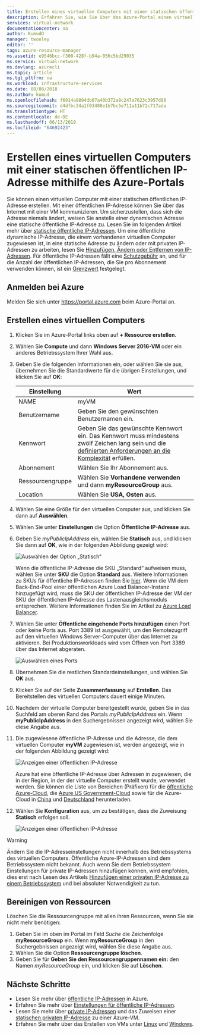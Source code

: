 ```yaml
---
title: Erstellen eines virtuellen Computers mit einer statischen öffentlichen IP-Adresse – Azure-Portal | Microsoft-Dokumentation
description: Erfahren Sie, wie Sie über das Azure-Portal einen virtuellen Computer mit einer statischen öffentlichen IP-Adresse erstellen.
services: virtual-network
documentationcenter: na
author: KumudD
manager: twooley
editor: ''
tags: azure-resource-manager
ms.assetid: e9546bcc-f300-428f-b94a-056c5bd29035
ms.service: virtual-network
ms.devlang: azurecli
ms.topic: article
ms.tgt_pltfrm: na
ms.workload: infrastructure-services
ms.date: 08/08/2018
ms.author: kumud
ms.openlocfilehash: f6914a9894db07a40b372a8c247a7623c3957d86
ms.sourcegitcommit: d4dfbc34a1f03488e1b7bc5e711a11b72c717ada
ms.translationtype: HT
ms.contentlocale: de-DE
ms.lasthandoff: 06/13/2019
ms.locfileid: "64692423"
---
```

# <a name="create-a-virtual-machine-with-a-static-public-ip-address-using-the-azure-portal"></a>Erstellen eines virtuellen Computers mit einer statischen öffentlichen IP-Adresse mithilfe des Azure-Portals

Sie können einen virtuellen Computer mit einer statischen öffentlichen IP-Adresse erstellen. Mit einer öffentlichen IP-Adresse können Sie über das Internet mit einer VM kommunizieren. Um sicherzustellen, dass sich die Adresse niemals ändert, weisen Sie anstelle einer dynamischen Adresse eine statische öffentliche IP-Adresse zu. Lesen Sie im folgenden Artikel mehr über [statische öffentliche IP-Adressen](virtual-network-ip-addresses-overview-arm.md#allocation-method). Um eine öffentliche dynamische IP-Adresse, die einem vorhandenen virtuellen Computer zugewiesen ist, in eine statische Adresse zu ändern oder mit privaten IP-Adressen zu arbeiten, lesen Sie [Hinzufügen, Ändern oder Entfernen von IP-Adressen](virtual-network-network-interface-addresses.md). Für öffentliche IP-Adressen fällt eine [Schutzgebühr](https://azure.microsoft.com/pricing/details/ip-addresses) an, und für die Anzahl der öffentlichen IP-Adressen, die Sie pro Abonnement verwenden können, ist ein [Grenzwert](../azure-subscription-service-limits.md?toc=%2fazure%2fvirtual-network%2ftoc.json#azure-resource-manager-virtual-networking-limits) festgelegt.

## <a name="sign-in-to-azure"></a>Anmelden bei Azure

Melden Sie sich unter https://portal.azure.com beim Azure-Portal an.

## <a name="create-a-virtual-machine"></a>Erstellen eines virtuellen Computers

1. Klicken Sie im Azure-Portal links oben auf **+ Ressource erstellen**.
2. Wählen Sie **Compute** und dann **Windows Server 2016-VM** oder ein anderes Betriebssystem Ihrer Wahl aus.
3. Geben Sie die folgenden Informationen ein, oder wählen Sie sie aus, übernehmen Sie die Standardwerte für die übrigen Einstellungen, und klicken Sie auf **OK**:

    |Einstellung|Wert|
    |---|---|
    |NAME|myVM|
    |Benutzername| Geben Sie den gewünschten Benutzernamen ein.|
    |Kennwort| Geben Sie das gewünschte Kennwort ein. Das Kennwort muss mindestens zwölf Zeichen lang sein und die [definierten Anforderungen an die Komplexität](../virtual-machines/windows/faq.md?toc=%2fazure%2fvirtual-network%2ftoc.json#what-are-the-password-requirements-when-creating-a-vm) erfüllen.|
    |Abonnement| Wählen Sie Ihr Abonnement aus.|
    |Ressourcengruppe| Wählen Sie **Vorhandene verwenden** und dann **myResourceGroup** aus.|
    |Location| Wählen Sie **USA, Osten** aus.|

4. Wählen Sie eine Größe für den virtuellen Computer aus, und klicken Sie dann auf **Auswählen**.
5. Wählen Sie unter **Einstellungen** die Option **Öffentliche IP-Adresse** aus.
6. Geben Sie *myPublicIpAddress* ein, wählen Sie **Statisch** aus, und klicken Sie dann auf **OK**, wie in der folgenden Abbildung gezeigt wird:

   ![Auswählen der Option „Statisch“](./media/virtual-network-deploy-static-pip-arm-portal/select-static.png)

   Wenn die öffentliche IP-Adresse die SKU „Standard“ aufweisen muss, wählen Sie unter **SKU** die Option **Standard** aus. Weitere Informationen zu SKUs für öffentliche IP-Adressen finden Sie [hier](virtual-network-ip-addresses-overview-arm.md#sku). Wenn die VM dem Back-End-Pool einer öffentlichen Azure Load Balancer-Instanz hinzugefügt wird, muss die SKU der öffentlichen IP-Adresse der VM der SKU der öffentlichen IP-Adresse des Lastenausgleichsmoduls entsprechen. Weitere Informationen finden Sie im Artikel zu [Azure Load Balancer](../load-balancer/load-balancer-overview.md?toc=%2fazure%2fvirtual-network%2ftoc.json#skus).

6. Wählen Sie unter **Öffentliche eingehende Ports hinzufügen** einen Port oder keine Ports aus. Port 3389 ist ausgewählt, um den Remotezugriff auf den virtuellen Windows Server-Computer über das Internet zu aktivieren. Bei Produktionsworkloads wird vom Öffnen von Port 3389 über das Internet abgeraten.

   ![Auswählen eines Ports](./media/virtual-network-deploy-static-pip-arm-portal/select-port.png)

7. Übernehmen Sie die restlichen Standardeinstellungen, und wählen Sie **OK** aus.
8. Klicken Sie auf der Seite **Zusammenfassung** auf **Erstellen**. Das Bereitstellen des virtuellen Computers dauert einige Minuten.
9. Nachdem der virtuelle Computer bereitgestellt wurde, geben Sie in das Suchfeld am oberen Rand des Portals *myPublicIpAddress* ein. Wenn **myPublicIpAddress** in den Suchergebnissen angezeigt wird, wählen Sie diese Angabe aus.
10. Die zugewiesene öffentliche IP-Adresse und die Adresse, die dem virtuellen Computer **myVM** zugewiesen ist, werden angezeigt, wie in der folgenden Abbildung gezeigt wird:

    ![Anzeigen einer öffentlichen IP-Adresse](./media/virtual-network-deploy-static-pip-arm-portal/public-ip-overview.png)

    Azure hat eine öffentliche IP-Adresse über Adressen in zugewiesen, die in der Region, in der der virtuelle Computer erstellt wurde, verwendet werden. Sie können die Liste von Bereichen (Präfixen) für die [öffentliche Azure-Cloud](https://www.microsoft.com/download/details.aspx?id=56519), die [Azure US Government-Cloud](https://www.microsoft.com/download/details.aspx?id=57063) sowie für die Azure-Cloud in [China](https://www.microsoft.com/download/details.aspx?id=57062) und [Deutschland](https://www.microsoft.com/download/details.aspx?id=57064) herunterladen.

11. Wählen Sie **Konfiguration** aus, um zu bestätigen, dass die Zuweisung **Statisch** erfolgen soll.

    ![Anzeigen einer öffentlichen IP-Adresse](./media/virtual-network-deploy-static-pip-arm-portal/public-ip-configuration.png)

> [!WARNING]
> Ändern Sie die IP-Adresseinstellungen nicht innerhalb des Betriebssystems des virtuellen Computers. Öffentliche Azure-IP-Adressen sind dem Betriebssystem nicht bekannt. Auch wenn Sie dem Betriebssystem Einstellungen für private IP-Adressen hinzufügen können, wird empfohlen, dies erst nach Lesen des Artikels [Hinzufügen einer privaten IP-Adresse zu einem Betriebssystem](virtual-network-network-interface-addresses.md#private) und bei absoluter Notwendigkeit zu tun.

## <a name="clean-up-resources"></a>Bereinigen von Ressourcen

Löschen Sie die Ressourcengruppe mit allen ihren Ressourcen, wenn Sie sie nicht mehr benötigen:

1. Geben Sie im oben im Portal im Feld *Suche* die Zeichenfolge **myResourceGroup** ein. Wenn **myResourceGroup** in den Suchergebnissen angezeigt wird, wählen Sie diese Angabe aus.
2. Wählen Sie die Option **Ressourcengruppe löschen**.
3. Geben Sie für **Geben Sie den Ressourcengruppennamen ein:** den Namen *myResourceGroup* ein, und klicken Sie auf **Löschen**.

## <a name="next-steps"></a>Nächste Schritte

- Lesen Sie mehr über [öffentliche IP-Adressen](virtual-network-ip-addresses-overview-arm.md#public-ip-addresses) in Azure.
- Erfahren Sie mehr über [Einstellungen für öffentliche IP-Adressen](virtual-network-public-ip-address.md#create-a-public-ip-address).
- Lesen Sie mehr über [private IP-Adressen](virtual-network-ip-addresses-overview-arm.md#private-ip-addresses) und das Zuweisen einer [statischen privaten IP-Adresse](virtual-network-network-interface-addresses.md#add-ip-addresses) zu einer Azure-VM.
- Erfahren Sie mehr über das Erstellen von VMs unter [Linux](../virtual-machines/windows/tutorial-manage-vm.md?toc=%2fazure%2fvirtual-network%2ftoc.json) und [Windows](../virtual-machines/windows/tutorial-manage-vm.md?toc=%2fazure%2fvirtual-network%2ftoc.json).